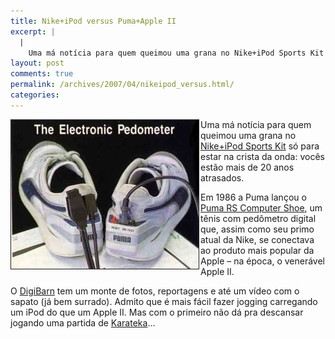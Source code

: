 ```yaml
---
title: Nike+iPod versus Puma+Apple II
excerpt: |
  |
    Uma má notícia para quem queimou uma grana no Nike+iPod Sports Kit só para estar na crista da onda: vocês estão mais de 20 anos atrasados. Em 1986 a Puma lançou o Puma RS Computer Shoe, um tênis com pedômetro...
layout: post
comments: true
permalink: /archives/2007/04/nikeipod_versus.html/
categories:
---
```

<img title="Foto do Puma RS, mostrando o conector da entrada analógica do Apple (em formato de chip) e outro conector em formato misterioso (Atari)?" src="/archives/img/pumars.jpg" width="300" height="238" align="left" style="margin-right:2px" border="1" />Uma má notícia para quem queimou uma grana no [Nike+iPod Sports Kit][1] só para estar na crista da onda: vocês estão mais de 20 anos atrasados.

Em 1986 a Puma lançou o [Puma RS Computer Shoe][2], um tênis com pedômetro digital que, assim como seu primo atual da Nike, se conectava ao produto mais popular da Apple &#8211; na época, o venerável Apple II.

O [DigiBarn][3] tem um monte de fotos, reportagens e até um vídeo com o sapato (já bem surrado). Admito que é mais fácil fazer jogging carregando um iPod do que um Apple II. Mas com o primeiro não dá pra descansar jogando uma partida de [Karateka][4]&#8230;

 [1]: http://www.apple.com/ipod/nike/
 [2]: http://www.digibarn.com/collections/weirdstuff/computer-tennis-shoes/puma.html
 [3]: http://www.digibarn.com/collections/weirdstuff/computer-tennis-shoes/index.html
 [4]: http://www.mobygames.com/game/apple2/karateka/screenshots

